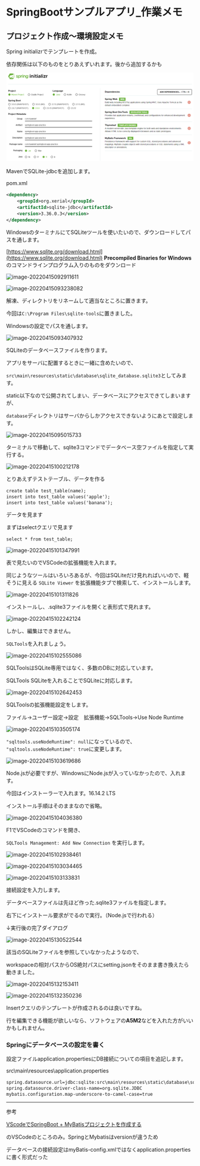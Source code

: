 # SpringBootサンプルアプリ_作業メモ

## プロジェクト作成～環境設定メモ

Spring initializrでテンプレートを作成。

依存関係は以下のものをとりあえずいれます。後から追加するかも

![image-20220414164212309](https://github.com/hawkskf/springboot-app-practice/blob/master/document/images/image-20220414164212309.png)

MavenでSQLite-jdbcを追加します。

pom.xml

```xml
<dependency>
    <groupId>org.xerial</groupId>
    <artifactId>sqlite-jdbc</artifactId>
    <version>3.36.0.3</version>
</dependency>
```



WindowsのターミナルにてSQLiteツールを使いたいので、ダウンロードしてパスを通します。

[https://www.sqlite.org/download.html](https://www.sqlite.org/download.html)
**Precompiled Binaries for Windows** のコマンドラインプログラム入りのものをダウンロード

![image-20220415092911611](https://github.com/hawkskf/springboot-app-practice/document/images/image-20220415092911611.png)

![image-20220415093238082](https://github.com/hawkskf/springboot-app-practice/document/images/image-20220415093238082.png)

解凍、ディレクトリをリネームして適当なところに置きます。

今回は`C:\Program Files\sqlite-tools`に置きました。

Windowsの設定でパスを通します。

![image-20220415093407932](https://github.com/hawkskf/springboot-app-practice/document/images/image-20220415093407932.png)

SQLiteのデータベースファイルを作ります。

アプリをサーバに配置するときに一緒に含めたいので、

`src\main\resources\static\database\sqlite_database.sqlite3`としてみます。

static以下なので公開されてしまい、データベースにアクセスできてしまいますが、

`database`ディレクトリはサーバからしかアクセスできないようにあとで設定します。

![image-20220415095015733](https://github.com/hawkskf/springboot-app-practice/document/images/image-20220415095015733.png)

ターミナルで移動して、sqlite3コマンドでデータベース空ファイルを指定して実行する。

![image-20220415100212178](https://github.com/hawkskf/springboot-app-practice/document/images/image-20220415100212178.png)

とりあえずテストテーブル、データを作る

```sqlite
create table test_table(name);
insert into test_table values('apple');
insert into test_table values('banana');
```

データを見ます

まずはselectクエリで見ます

```sqlite
select * from test_table;
```

![image-20220415101347991](https://github.com/hawkskf/springboot-app-practice/document/images/image-20220415101347991.png)

表で見たいのでVSCodeの拡張機能を入れます。

同じようなツールはいろいろあるが、今回はSQLiteだけ見れればいいので、軽そうに見える `SQLite Viewer` を拡張機能タブで検索して、インストールします。

![image-20220415101311826](https://github.com/hawkskf/springboot-app-practice/document/images/image-20220415101311826.png)

インストールし、.sqlite3ファイルを開くと表形式で見れます。

![image-20220415102242124](https://github.com/hawkskf/springboot-app-practice/document/images/image-20220415102242124.png)

しかし、編集はできません。

`SQLTools`を入れましょう。

![image-20220415102555086](https://github.com/hawkskf/springboot-app-practice/document/images/image-20220415102555086.png)

SQLToolsはSQLite専用ではなく、多数のDBに対応しています。

SQLTools SQLiteを入れることでSQLiteに対応します。

![image-20220415102642453](https://github.com/hawkskf/springboot-app-practice/document/images/image-20220415102642453.png)

SQLToolsの拡張機能設定をします。

ファイル→ユーザー設定→設定　拡張機能→SQLTools→Use Node Runtime

![image-20220415103505174](https://github.com/hawkskf/springboot-app-practice/document/images/image-20220415103505174.png)

`"sqltools.useNodeRuntime": null`になっているので、
`"sqltools.useNodeRuntime": true`に変更します。

![image-20220415103619686](https://github.com/hawkskf/springboot-app-practice/document/images/image-20220415103619686.png)

Node.jsが必要ですが、WindowsにNode.jsが入っていなかったので、入れます。

今回はインストーラーで入れます。16.14.2 LTS

インストール手順はそのままなので省略。

![image-20220415104036380](https://github.com/hawkskf/springboot-app-practice/document/images/image-20220415104036380.png)

F1でVSCodeのコマンドを開き、

`SQLTools Management: Add New Connection` を実行します。

![image-20220415102938461](https://github.com/hawkskf/springboot-app-practice/document/images/image-20220415102938461.png)

![image-20220415103034465](https://github.com/hawkskf/springboot-app-practice/document/images/image-20220415103034465.png)

![image-20220415103133831](https://github.com/hawkskf/springboot-app-practice/document/images/image-20220415103133831.png)

接続設定を入力します。

データベースファイルは先ほど作った.sqlite3ファイルを指定します。

右下にインストール要求がでるので実行。（Node.jsで行われる）

↓実行後の完了ダイアログ

![image-20220415130522544](https://github.com/hawkskf/springboot-app-practice/document/images/image-20220415130522544.png)

該当のSQLiteファイルを参照していなかったようなので、

workspaceの相対パスからOS絶対パスにsetting.jsonをそのまま書き換えたら動きました。

![image-20220415132153411](https://github.com/hawkskf/springboot-app-practice/document/images/image-20220415132153411.png)

![image-20220415132350236](https://github.com/hawkskf/springboot-app-practice/document/images/image-20220415132350236.png)

Insertクエリのテンプレートが作成されるのは良いですね。

行を編集できる機能が欲しいなら、ソフトウェアの**A5M2**などを入れた方がいいかもしれません。

### Springにデータベースの設定を書く

設定ファイルapplication.propertiesにDB接続についての項目を追記します。

src\main\resources\application.properties

```properties
spring.datasource.url=jdbc:sqlite:src\main\resources\static\database\sqlite_database.sqlite3
spring.datasource.driver-class-name=org.sqlite.JDBC
mybatis.configuration.map-underscore-to-camel-case=true
```





---



参考

[VScodeでSpringBoot + MyBatisプロジェクトを作成する](https://zenn.dev/s_t_pool/articles/486dfaa7c2e5fb7a6a03)

のVSCodeのところのみ。SpringとMybatisはversionが違うため

データベースの接続設定はmyBatis-config.xmlではなくapplication.propertiesに書く形式だった